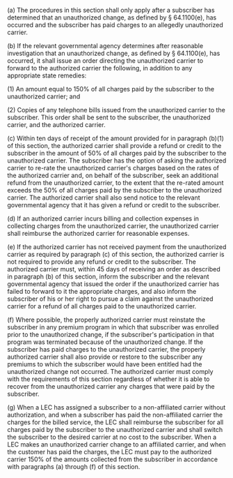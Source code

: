 (a) The procedures in this section shall only apply after a subscriber has determined that an unauthorized change, as defined by § 64.1100(e), has occurred and the subscriber has paid charges to an allegedly unauthorized carrier.

(b) If the relevant governmental agency determines after reasonable investigation that an unauthorized change, as defined by § 64.1100(e), has occurred, it shall issue an order directing the unauthorized carrier to forward to the authorized carrier the following, in addition to any appropriate state remedies:

(1) An amount equal to 150% of all charges paid by the subscriber to the unauthorized carrier; and

(2) Copies of any telephone bills issued from the unauthorized carrier to the subscriber. This order shall be sent to the subscriber, the unauthorized carrier, and the authorized carrier.

(c) Within ten days of receipt of the amount provided for in paragraph (b)(1) of this section, the authorized carrier shall provide a refund or credit to the subscriber in the amount of 50% of all charges paid by the subscriber to the unauthorized carrier. The subscriber has the option of asking the authorized carrier to re-rate the unauthorized carrier's charges based on the rates of the authorized carrier and, on behalf of the subscriber, seek an additional refund from the unauthorized carrier, to the extent that the re-rated amount exceeds the 50% of all charges paid by the subscriber to the unauthorized carrier. The authorized carrier shall also send notice to the relevant governmental agency that it has given a refund or credit to the subscriber.

(d) If an authorized carrier incurs billing and collection expenses in collecting charges from the unauthorized carrier, the unauthorized carrier shall reimburse the authorized carrier for reasonable expenses.

(e) If the authorized carrier has not received payment from the unauthorized carrier as required by paragraph (c) of this section, the authorized carrier is not required to provide any refund or credit to the subscriber. The authorized carrier must, within 45 days of receiving an order as described in paragraph (b) of this section, inform the subscriber and the relevant governmental agency that issued the order if the unauthorized carrier has failed to forward to it the appropriate charges, and also inform the subscriber of his or her right to pursue a claim against the unauthorized carrier for a refund of all charges paid to the unauthorized carrier.

(f) Where possible, the properly authorized carrier must reinstate the subscriber in any premium program in which that subscriber was enrolled prior to the unauthorized change, if the subscriber's participation in that program was terminated because of the unauthorized change. If the subscriber has paid charges to the unauthorized carrier, the properly authorized carrier shall also provide or restore to the subscriber any premiums to which the subscriber would have been entitled had the unauthorized change not occurred. The authorized carrier must comply with the requirements of this section regardless of whether it is able to recover from the unauthorized carrier any charges that were paid by the subscriber.

(g) When a LEC has assigned a subscriber to a non-affiliated carrier without authorization, and when a subscriber has paid the non-affiliated carrier the charges for the billed service, the LEC shall reimburse the subscriber for all charges paid by the subscriber to the unauthorized carrier and shall switch the subscriber to the desired carrier at no cost to the subscriber. When a LEC makes an unauthorized carrier change to an affiliated carrier, and when the customer has paid the charges, the LEC must pay to the authorized carrier 150% of the amounts collected from the subscriber in accordance with paragraphs (a) through (f) of this section.

